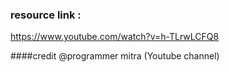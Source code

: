 ### resource link :
https://www.youtube.com/watch?v=h-TLrwLCFQ8

####credit @programmer mitra (Youtube channel)